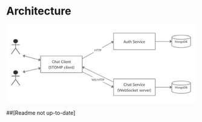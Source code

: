 # Architecture
![Architecture](https://github.com/devangvaidya/webchat-one-to-one-websocket/blob/main/Architecture.jpg)


##[Readme not up-to-date]

